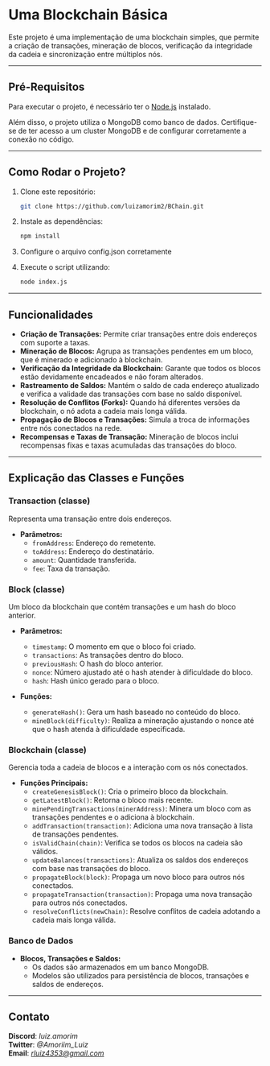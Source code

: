 # Uma Blockchain Básica

Este projeto é uma implementação de uma blockchain simples, que permite a criação de transações, mineração de blocos, verificação da integridade da cadeia e sincronização entre múltiplos nós.

---

## Pré-Requisitos

Para executar o projeto, é necessário ter o [Node.js](https://nodejs.org/pt/download/package-manager) instalado.

Além disso, o projeto utiliza o MongoDB como banco de dados. Certifique-se de ter acesso a um cluster MongoDB e de configurar corretamente a conexão no código.

---

## Como Rodar o Projeto?

1. Clone este repositório:
   ```bash
   git clone https://github.com/luizamorim2/BChain.git
   ```

2. Instale as dependências:
   ```bash
   npm install
   ```

4. Configure o arquivo config.json corretamente

5. Execute o script utilizando:
   ```bash
   node index.js
   ```

---

## Funcionalidades

- **Criação de Transações:** Permite criar transações entre dois endereços com suporte a taxas.
- **Mineração de Blocos:** Agrupa as transações pendentes em um bloco, que é minerado e adicionado à blockchain.
- **Verificação da Integridade da Blockchain:** Garante que todos os blocos estão devidamente encadeados e não foram alterados.
- **Rastreamento de Saldos:** Mantém o saldo de cada endereço atualizado e verifica a validade das transações com base no saldo disponível.
- **Resolução de Conflitos (Forks):** Quando há diferentes versões da blockchain, o nó adota a cadeia mais longa válida.
- **Propagação de Blocos e Transações:** Simula a troca de informações entre nós conectados na rede.
- **Recompensas e Taxas de Transação:** Mineração de blocos inclui recompensas fixas e taxas acumuladas das transações do bloco.

---

## Explicação das Classes e Funções

### Transaction (classe)
Representa uma transação entre dois endereços.

- **Parâmetros:**
  - `fromAddress`: Endereço do remetente.
  - `toAddress`: Endereço do destinatário.
  - `amount`: Quantidade transferida.
  - `fee`: Taxa da transação.

### Block (classe)
Um bloco da blockchain que contém transações e um hash do bloco anterior.

- **Parâmetros:**
  - `timestamp`: O momento em que o bloco foi criado.
  - `transactions`: As transações dentro do bloco.
  - `previousHash`: O hash do bloco anterior.
  - `nonce`: Número ajustado até o hash atender à dificuldade do bloco.
  - `hash`: Hash único gerado para o bloco.

- **Funções:**
  - `generateHash()`: Gera um hash baseado no conteúdo do bloco.
  - `mineBlock(difficulty)`: Realiza a mineração ajustando o nonce até que o hash atenda à dificuldade especificada.

### Blockchain (classe)
Gerencia toda a cadeia de blocos e a interação com os nós conectados.

- **Funções Principais:**
  - `createGenesisBlock()`: Cria o primeiro bloco da blockchain.
  - `getLatestBlock()`: Retorna o bloco mais recente.
  - `minePendingTransactions(minerAddress)`: Minera um bloco com as transações pendentes e o adiciona à blockchain.
  - `addTransaction(transaction)`: Adiciona uma nova transação à lista de transações pendentes.
  - `isValidChain(chain)`: Verifica se todos os blocos na cadeia são válidos.
  - `updateBalances(transactions)`: Atualiza os saldos dos endereços com base nas transações do bloco.
  - `propagateBlock(block)`: Propaga um novo bloco para outros nós conectados.
  - `propagateTransaction(transaction)`: Propaga uma nova transação para outros nós conectados.
  - `resolveConflicts(newChain)`: Resolve conflitos de cadeia adotando a cadeia mais longa válida.

### Banco de Dados
- **Blocos, Transações e Saldos:**
  - Os dados são armazenados em um banco MongoDB.
  - Modelos são utilizados para persistência de blocos, transações e saldos de endereços.

---

## Contato
**Discord**: *luiz.amorim*  
**Twitter**: *@Amoriim_Luiz*  
**Email**: *rluiz4353@gmail.com*